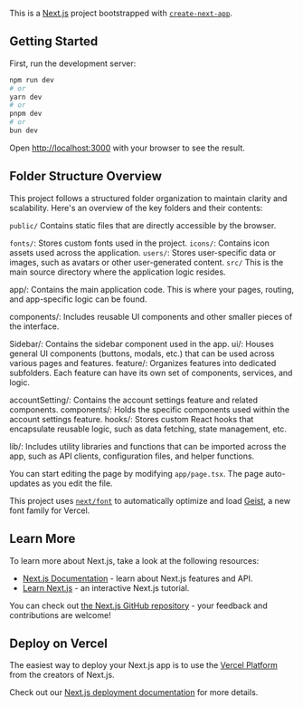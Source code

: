 This is a [Next.js](https://nextjs.org) project bootstrapped with [`create-next-app`](https://nextjs.org/docs/app/api-reference/cli/create-next-app).

## Getting Started

First, run the development server:

```bash
npm run dev
# or
yarn dev
# or
pnpm dev
# or
bun dev
```

Open [http://localhost:3000](http://localhost:3000) with your browser to see the result.
## Folder Structure Overview
This project follows a structured folder organization to maintain clarity and scalability. Here's an overview of the key folders and their contents:

```public/```
Contains static files that are directly accessible by the browser.

```fonts/```: Stores custom fonts used in the project.
```icons/```: Contains icon assets used across the application.
```users/```: Stores user-specific data or images, such as avatars or other user-generated content.
```src/```
This is the main source directory where the application logic resides.

app/: Contains the main application code. This is where your pages, routing, and app-specific logic can be found.

components/: Includes reusable UI components and other smaller pieces of the interface.

Sidebar/: Contains the sidebar component used in the app.
ui/: Houses general UI components (buttons, modals, etc.) that can be used across various pages and features.
feature/: Organizes features into dedicated subfolders. Each feature can have its own set of components, services, and logic.

accountSetting/: Contains the account settings feature and related components.
components/: Holds the specific components used within the account settings feature.
hooks/: Stores custom React hooks that encapsulate reusable logic, such as data fetching, state management, etc.

lib/: Includes utility libraries and functions that can be imported across the app, such as API clients, configuration files, and helper functions.

You can start editing the page by modifying `app/page.tsx`. The page auto-updates as you edit the file.

This project uses [`next/font`](https://nextjs.org/docs/app/building-your-application/optimizing/fonts) to automatically optimize and load [Geist](https://vercel.com/font), a new font family for Vercel.

## Learn More

To learn more about Next.js, take a look at the following resources:

- [Next.js Documentation](https://nextjs.org/docs) - learn about Next.js features and API.
- [Learn Next.js](https://nextjs.org/learn) - an interactive Next.js tutorial.

You can check out [the Next.js GitHub repository](https://github.com/vercel/next.js) - your feedback and contributions are welcome!

## Deploy on Vercel

The easiest way to deploy your Next.js app is to use the [Vercel Platform](https://vercel.com/new?utm_medium=default-template&filter=next.js&utm_source=create-next-app&utm_campaign=create-next-app-readme) from the creators of Next.js.

Check out our [Next.js deployment documentation](https://nextjs.org/docs/app/building-your-application/deploying) for more details.
